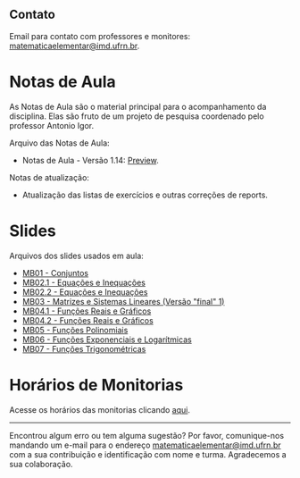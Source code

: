 <!-- # Informações Gerais
As informações sobre a oferta da disciplina no período 2020.2 podem ser lidas no [Plano de Curso](https://drive.google.com/file/d/1P5gzhI-wrO_lZKLjTi2-reVs7j3ia8bb/view?usp=sharing). Uma live de dúvidas sobre esse plano pode ser assistida [aqui](https://drive.google.com/drive/folders/1H70yHhUw56rLBTXCzbOfJ-ODy1v9OkPd?usp=sharing). -->

## Contato
Email para contato com professores e monitores: [matematicaelementar@imd.ufrn.br](mailto:matematicaelementar@imd.ufrn.br).

# Notas de Aula
As Notas de Aula são o material principal para o acompanhamento da disciplina. Elas são fruto de um projeto de pesquisa coordenado pelo professor Antonio Igor.

Arquivo das Notas de Aula:
- Notas de Aula - Versão 1.14: [Preview](materiais/notas-de-aula-v1.14.pdf).

Notas de atualização:
- Atualização das listas de exercícios e outras correções de reports.

# Slides
Arquivos dos slides usados em aula:
- [MB01 - Conjuntos](materiais/MB01_Conjuntos.pdf)
- [MB02.1 - Equações e Inequações](materiais/MB02_Equacoes_e_inequacoes_pt1.pdf)
- [MB02.2 - Equações e Inequações](materiais/MB02_Equacoes_e_inequacoes_pt2.pdf)
- [MB03 - Matrizes e Sistemas Lineares (Versão "final" 1)](materiais/MB03_Matrizes_e_Sistemas.pdf)
- [MB04.1 - Funções Reais e Gráficos](materiais/MB04_Funcoes_Reais_e_Graficos_pt1.pdf)
- [MB04.2 - Funções Reais e Gráficos](materiais/MB04_Funcoes_Reais_e_Graficos_pt2.pdf)
- [MB05 - Funções Polinomiais](materiais/MB05_Funcoes_polinomiais.pdf)
- [MB06 - Funções Exponenciais e Logarítmicas](materiais/MB06_Funcoes_exponenciais_e_logaritmicas.pdf)
- [MB07 - Funções Trigonométricas](materiais/MB07_Funcoes_trigonometricas.pdf)

<!--  [ME01 - Conjuntos](materiais/ME01%20-%20Conjuntos.pdf)
- [ME02 - Conjuntos Numéricos e Potenciação](materiais/ME02%20-%20Conjuntos%20Numéricos%20e%20Potenciação.pdf)
- [ME03 - Equações e Inequações](materiais/ME03%20-%20Equações%20e%20Inequações.pdf)
- [ME04 - Princípio da Indução Finita](materiais/ME04%20-%20Princípio%20da%20Indução%20Finita.pdf)
- [ME05 - Funções](materiais/ME05%20-%20Funções.pdf)
- [ME06 - Progressões](materiais/ME06%20-%20Progressões.pdf)
- [ME07 - Funções Reais e Gráficos](materiais/ME07%20-%20Funções%20Reais%20e%20Gráficos.pdf)
- [ME08 - Funções Polinomiais](materiais/ME08%20-%20Funções%20Polinomiais.pdf)
- [ME09 - Funções Exponenciais e Logarítmicas](materiais/ME09%20-%20Funções%20Exponenciais%20e%20Logarítmicas.pdf)
- [ME10 - Funções Trigonométricas](materiais/ME10%20-%20Funções%20Trigonométricas.pdf) -->

# Horários de Monitorias 

Acesse os horários das monitorias clicando [aqui](https://matematica-elementar.github.io/horarios-monitorias).

--- 
Encontrou algum erro ou tem alguma sugestão? Por favor, comunique-nos mandando um e-mail para o endereço [matematicaelementar@imd.ufrn.br](mailto:matematicaelementar@imd.ufrn.br) com a sua contribuição e identificação com nome e turma. Agradecemos a sua colaboração.
